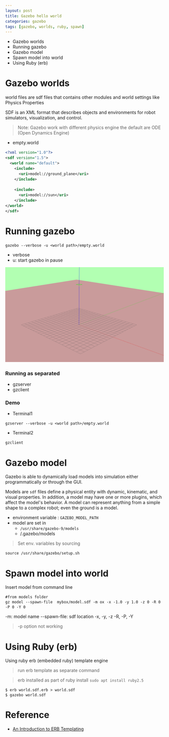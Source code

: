 ```yaml
---
layout: post
title: Gazebo hello world
categories: gazebo
tags: [gazebo, worlds, ruby, spawn]
---
```

- Gazebo worlds
- Running gazebo
- Gazebo model
- Spawn model into world
- Using Ruby (erb)

# Gazebo worlds
world files are sdf files that contains other modules
and world settings like Physics Properties

SDF is an XML format that describes objects and environments for robot simulators, visualization, and control. 

> Note: Gazebo work with different physics engine the default are ODE (Open Dynamics Engine)
>
- empty.world
```xml
<?xml version="1.0"?> 
<sdf version="1.5">
  <world name="default">
    <include>
      <uri>model://ground_plane</uri>
    </include>

    <include>
      <uri>model://sun</uri>
    </include>
</world>
</sdf>
```

# Running gazebo
```
gazebo --verbose -u <world path>/empty.world
```
- verbose
- u: start gazebo in pause 

![](images/2019-04-05-10-54-57.png)

### Running as separated
-  gzserver
-  gzclient

### Demo
- Terminal1
```
gzserver --verbose -u <world path>/empty.world
```
- Terminal2
```
gzclient
```

# Gazebo model
Gazebo is able to dynamically load models into simulation either programmatically or through the GUI.


Models are `sdf` files define a physical entity with dynamic, kinematic, and visual properties. In addition, a model may have one or more plugins, which affect the model's behavior. A model can represent anything from a simple shape to a complex robot; even the ground is a model. 

- environment variable : `GAZEBO_MODEL_PATH`
- model are set in
  - `/usr/share/gazebo-9/models`
  - <home-directory>/.gazebo/models

> Set env. variables by sourcing
```
source /usr/share/gazebo/setup.sh
```

# Spawn model into world
Insert model from command line
```
#from models folder
gz model --spawn-file  mybox/model.sdf -m ox -x -1.0 -y 1.0 -z 0 -R 0 -P 0 -Y 0
```

-m: model name
--spawn-file: sdf location
-x, -y, -z
-R, -P, -Y

> -p option not working

# Using Ruby (erb)
Using ruby erb (embedded ruby) template engine

> run erb template as separate command

> erb installed as part of ruby install
> `sudo apt install ruby2.5`
```
$ erb world.sdf.erb > world.sdf
$ gazebo world.sdf
```


# Reference
- [An Introduction to ERB Templating](http://www.stuartellis.eu/articles/erb/)
